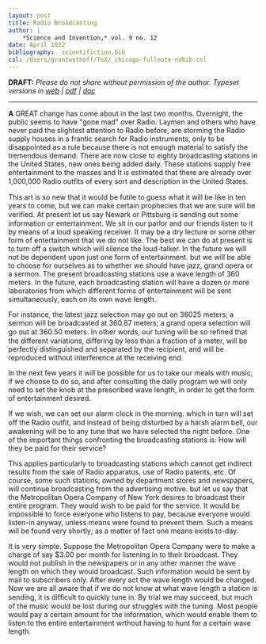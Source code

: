 ```yaml
---
layout: post
title: Radio Broadcasting
author: |
    *Science and Invention,* vol. 9 no. 12
date: April 1922
bibliography: _scientifiction.bib
csl: /Users/grantwythoff/TeX/_chicago-fullnote-nobib.csl
---
```


**DRAFT:** *Please do not share without permission of the author. Typeset versions in  [web](http://gernsback.wythoff.net/192204_radio_broadcasting.html) \| [pdf](https://github.com/gwijthoff/perversity_of_things/blob/master/typeset_drafts/192204_radio_broadcasting.pdf?raw=true) \| [doc](https://github.com/gwijthoff/perversity_of_things/blob/master/typeset_drafts/192204_radio_broadcasting.docx)*

* * * * * * * * 

**A** GREAT change has come about in the last two months. Overnight, the public seems to have "gone mad" over Radio. Laymen and others who have never paid the slightest attention to Radio before, are storming the Radio supply houses in a frantic search for Radio instruments, only to be disappointed as a rule because there is not enough material to satisfy the tremendous demand. There are now close to eighty broadcasting stations in the United States, new ones being added daily. These stations supply free entertainment to the masses and It is estimated that there are already over 1,000,000 Radio outﬁts of every sort and description in the United States. 

This art is so new that it would be futile to guess what it will be like in ten years to come, but we can make certain prophecies that we are sure will be veriﬁed. At present let us say Newark or Pittsburg is sending out some information or entertainment. We sit in our parlor and our friends listen to it by means of a loud speaking receiver. It may be a dry lecture or some other form of entertainment that we do not like. The best we can do at present is to turn off a switch which will silence the loud-talker. In the future we will not be dependent upon just one form of entertainment. but we will be able to choose for ourselves as to whether we should have jazz, grand opera or a sermon. The present broadcasting stations use a wave length of 360 meters. In the future, each broadcasting station will have a dozen or more laboratories from which different forms of entertainment will be sent simultaneously, each on its own wave length. 

For instance, the latest jazz selection may go out on 36025 meters; a sermon will be broadcasted at 360.87 meters; a grand opera selection will go out at 360.50 meters. In other words, our tuning will be so reﬁned that the different variations, differing by less than a fraction of a meter, will be perfectly distinguished and separated by the recipient, and will be reproduced without interference at the receiving end.

In the next few years it will be possible for us to take our meals with music, if we choose to do so, and after consulting the daily program we will only need to set the knob at the prescribed wave length, in order to get the form of entertainment desired. 

If we wish, we can set our alarm clock in the morning. which in turn will set off the Radio outﬁt, and instead of being disturbed by a harsh alarm bell, our awakening will be to any tune that we have selected the night before. One of the important things confronting the broadcasting stations is: How will they be paid for their service? 

This applies particularly to broadcasting stations which cannot get indirect results from the sale of Radio apparatus, use of Radio patents, etc. Of course, some such stations, owned by department stores and newspapers, will continue broadcasting from the advertising motive. but let us say that the Metropolitan Opera Company of New York desires to broadcast their entire program. They would wish to be paid for the service. It would be impossible to force everyone who listens to pay, because everyone would listen-in anyway, unless means were found to prevent them. Such a means will be found very shortly; as a matter of fact one means exists to-day. 

It is very simple. Suppose the Metropolitan Opera Company were to make a charge of say $3.00 per month for listening in to their broadcast. They would not publish in the newspapers or in any other manner the wave length on which they would broadcast. Such information would be sent by mail to subscribers only. After every act the wave length would be changed. Now we are all aware that if we do not know at what wave length a station is sending, it is difﬁcult to quickly tune in. By trial we may succeed, but much of the music would be lost during our struggles with the tuning. Most people would pay a certain amount for the information, which would enable them to listen to the entire entertainment wrthout having to hunt for a certain wave length.